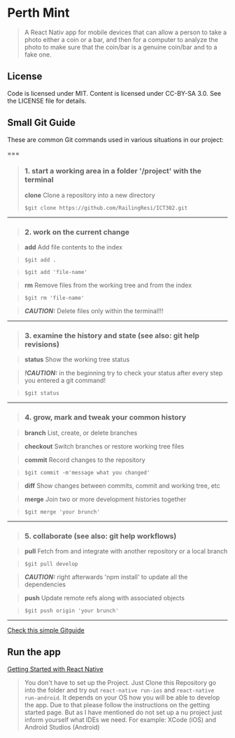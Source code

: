 # Perth Mint
>   A React Nativ app for mobile devices that can allow a person to take a photo either a coin or a bar, and then for a computer to analyze the photo to make sure that the coin/bar is a genuine coin/bar and to a fake one.


## License

Code is licensed under MIT. Content is licensed under CC-BY-SA 3.0. See the LICENSE file for details.


## Small Git Guide

These are common Git commands used in various situations in our project:

===

> ### 1. start a working area in a folder '/project' with the terminal
>
> **clone**      Clone a repository into a new directory
>
>`$git clone https://github.com/RailingResi/ICT302.git`

---

> ### 2. work on the current change 

> **add**        Add file contents to the index

> `$git add .`

> `$git add 'file-name'`

>  **rm**         Remove files from the working tree and from the index 

> `$git rm 'file-name'`

> **_CAUTION:_** Delete files only within the terminal!!!

---

> ### 3. examine the history and state (see also: git help revisions)

> **status**     Show the working tree status 

>**_!CAUTION:_** in the beginning try to check your status after every step you entered a git command!

> `$git status`

---

> ### 4. grow, mark and tweak your common history

> **branch**     List, create, or delete branches

> **checkout**   Switch branches or restore working tree files

> **commit**     Record changes to the repository

> `$git commit -m'message what you changed'`

> **diff**       Show changes between commits, commit and working tree, etc

> **merge**      Join two or more development histories together

> `$git merge 'your brunch'`

---

> ### 5.  collaborate (see also: git help workflows)

> **pull**       Fetch from and integrate with another repository or a local branch

> `$git pull develop`

> **_CAUTION:_** right afterwards 'npm install' to update all the dependencies

> **push**       Update remote refs along with associated objects

> `$git push origin 'your brunch'`

---

[Check this simple Gitguide](http://rogerdudler.github.io/git-guide/)

## Run the app

[Getting Started with React Native](https://facebook.github.io/react-native/docs/getting-started.html)

> You don't have to set up the Project. Just Clone this Repository go into the folder and try out `react-native run-ios` and `react-native run-android`. It depends on your OS how you will be able to develop the app. Due to that please follow the instructions on the getting started page. But as I have mentioned do not set up a nu project just inform yourself what IDEs we need. For example: XCode (iOS) and Android Studios (Android)

